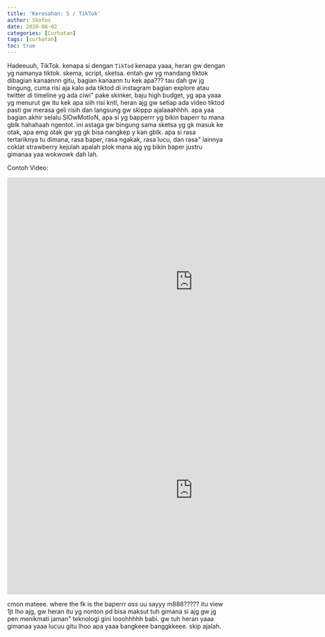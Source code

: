 ```yaml
---
title: 'Keresahan: 5 / TikTok'
author: Skofos
date: 2020-08-02 
categories: [Curhatan]
tags: [curhatan]
toc: true
---
```


Hadeeuuh, TikTok. kenapa si dengan `TikTod` kenapa yaaa, heran gw dengan yg namanya tiktok. skema, script, sketsa. entah gw yg mandang tiktok dibagian kanaannn gitu, bagian kanaann tu kek apa??? tau dah gw jg bingung, cuma risi aja kalo ada tiktod di instagram bagian explore atau twitter di timeline yg ada ciwi" pake skinker, baju high budget, yg apa yaaa yg menurut gw itu kek apa siih risi kntl, heran ajg gw setiap ada video tiktod pasti gw merasa geli risih dan langsung gw skippp ajalaaahhhh. apa yaa bagian akhir selalu SlOwMotIoN, apa si yg bapperrr yg bikin baperr tu mana gblk hahahaah ngentot. ini astaga gw bingung sama sketsa yg gk masuk ke otak, apa emg otak gw yg gk bisa nangkep y kan gblk. apa si rasa tertariknya tu dimana, rasa baper, rasa ngakak, rasa lucu, dan rasa" lainnya coklat strawberry kejulah apalah plok mana ajg yg bikin baper justru gimanaa yaa wokwowk dah lah.

Contoh Video:
<iframe width="853" height="480" src="https://www.youtube.com/embed/ZoMhuNLb06A" frameborder="0" allow="accelerometer; autoplay; encrypted-media; gyroscope; picture-in-picture" allowfullscreen></iframe>

<iframe width="853" height="480" src="https://www.youtube.com/embed/bvBEt-8AWNA" frameborder="0" allow="accelerometer; autoplay; encrypted-media; gyroscope; picture-in-picture" allowfullscreen></iframe>

cmon mateee. where the fk is the baperrr *ass* uu sayyy m888????? itu view 1jt lho ajg, gw heran itu yg nonton pd bisa maksut tuh gimana si ajg gw jg pen menikmati jaman" teknologi gini looohhhhh babi. gw tuh heran yaaa gimanaa yaaa lucuu gitu lhoo apa yaaa bangkeee banggkkeee. skip ajalah.
